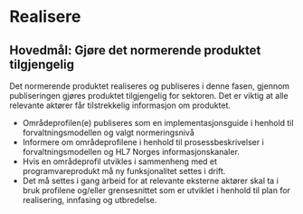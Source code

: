 # Realisere

## Hovedmål: Gjøre det normerende produktet tilgjengelig  

Det normerende produktet realiseres og publiseres i denne fasen, gjennom publiseringen gjøres produktet tilgjengelig for sektoren. Det er viktig at alle relevante aktører får tilstrekkelig informasjon om produktet.  

* Områdeprofilen(e) publiseres som en implementasjonsguide i henhold til forvaltningsmodellen og valgt normeringsnivå
* Informere om områdeprofilene i henhold til prosessbeskrivelser i forvaltningsmodellen og HL7 Norges informasjonskanaler.
* Hvis en områdeprofil utvikles i sammenheng med et programvareprodukt må ny funksjonalitet settes i drift.
* Det må settes i gang arbeid for at relevante eksterne aktører skal ta i bruk profilene og/eller grensesnittet som er utviklet i henhold til plan for realisering, innfasing og utbredelse.
